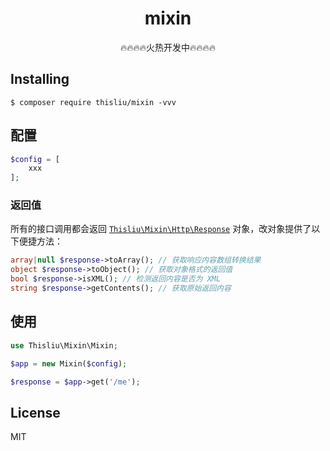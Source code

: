 <h1 align="center"> mixin </h1>

<p align="center"> 🔥🔥🔥🔥火热开发中🔥🔥🔥🔥 </p>

## Installing

```shell
$ composer require thisliu/mixin -vvv
```

## 配置
```php
$config = [
    xxx
];
```

### 返回值

所有的接口调用都会返回 [`Thisliu\Mixin\Http\Response`](https://github.com/thisliu/mixin-sdk-php/blob/main/src/Http/Response.php) 对象，改对象提供了以下便捷方法：

```php
array|null $response->toArray(); // 获取响应内容数组转换结果                                                
object $response->toObject(); // 获取对象格式的返回值
bool $response->isXML(); // 检测返回内容是否为 XML
string $response->getContents(); // 获取原始返回内容
```

## 使用
```php
use Thisliu\Mixin\Mixin;

$app = new Mixin($config);

$response = $app->get('/me');
```

## License

MIT